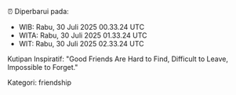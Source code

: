 ⏰ Diperbarui pada:
- WIB: Rabu, 30 Juli 2025 00.33.24 UTC
- WITA: Rabu, 30 Juli 2025 01.33.24 UTC
- WIT: Rabu, 30 Juli 2025 02.33.24 UTC

Kutipan Inspiratif:
"Good Friends Are Hard to Find, Difficult to Leave, Impossible to Forget."


Kategori: friendship

